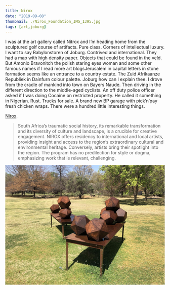 ```yaml
---
title: Nirox
date: "2019-09-08"
thumbnail: ./Nirox_Foundation_IMG_1395.jpg
tags: [art,joburg]
---
```


 I was at the art gallery called Nitrox and I’m heading home from the sculptured golf course of artifacts. Pure class. Corners of intellectual luxury.  I want to say Babylonstoren of Joburg. Contrived and international. They had a map with high density paper. Objects that could be found in the veld. But Amonio Bravonitch the polish staring eyes woman and some other famous names if I read more art blogsJerusalem in capital letters in stone formation seems like an entrance to a country estate. The Zuid Afrikaanze Republiek in Dainfurn colour palette. Joburg how can I explain thee. I drove from the cradle of mankind into town on Bayers Naude. Then driving in the different direction to the middle-aged cyclists. An off duty police officer asked if I was doing Cocaine on restricted property. He called it something in Nigerian. Rust. Trucks for sale. A brand new BP garage with pick’n’pay fresh chicken wraps. There were a hundred little interesting things.

[Nirox](https://www.niroxarts.com/).

> South Africa’s traumatic social history, its remarkable transformation and its diversity of culture and landscape, is a
> crucible for creative engagement. NIROX offers residency to international and local artists, providing insight and
> access to the region’s extraordinary cultural and environmental heritage. Conversely, artists bring their spotlight
> into the region. The program has no predilection for style or dogma, emphasizing work that is relevant, challenging.

![Scupture](./Nirox_Sculture_Park_IMG_1403.jpg)
